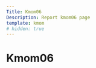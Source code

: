 ```yaml
---
Title: Kmom06
Description: Report kmom06 page
template: kmom
# hidden: true
---
```


Kmom06
==================
